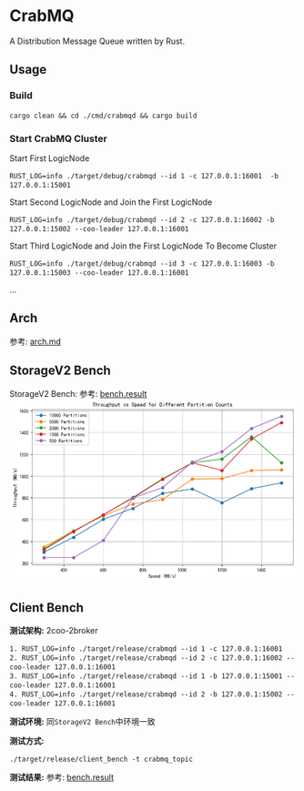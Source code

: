 # CrabMQ

A Distribution Message Queue written by Rust.

## Usage

### Build

```shell
cargo clean && cd ./cmd/crabmqd && cargo build
```

### Start CrabMQ Cluster

Start First LogicNode

```shell
RUST_LOG=info ./target/debug/crabmqd --id 1 -c 127.0.0.1:16001  -b 127.0.0.1:15001 
```

Start Second LogicNode and Join the First LogicNode

```shell
RUST_LOG=info ./target/debug/crabmqd --id 2 -c 127.0.0.1:16002 -b 127.0.0.1:15002 --coo-leader 127.0.0.1:16001 
```

Start Third LogicNode and Join the First LogicNode To Become Cluster

```shell
RUST_LOG=info ./target/debug/crabmqd --id 3 -c 127.0.0.1:16003 -b 127.0.0.1:15003 --coo-leader 127.0.0.1:16001 
```

...

## Arch

参考: [arch.md](./arch.md)

## StorageV2 Bench

StorageV2 Bench: 参考: [bench.result](./storagev2/assets/bench.result)
![counts](./storagev2/assets/counts.png)

## Client Bench

**测试架构:**
2coo-2broker

```shell
1. RUST_LOG=info ./target/release/crabmqd --id 1 -c 127.0.0.1:16001
2. RUST_LOG=info ./target/release/crabmqd --id 2 -c 127.0.0.1:16002 --coo-leader 127.0.0.1:16001
3. RUST_LOG=info ./target/release/crabmqd --id 1 -b 127.0.0.1:15001 --coo-leader 127.0.0.1:16001
4. RUST_LOG=info ./target/release/crabmqd --id 2 -b 127.0.0.1:15002 --coo-leader 127.0.0.1:16001
```

**测试环境:**
同`StorageV2 Bench`中环境一致

**测试方式:**

```shell
./target/release/client_bench -t crabmq_topic   
```

**测试结果:**
参考: [bench.result](./cmd/client_bench/assets/bench.result)

